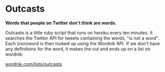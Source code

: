 Outcasts
========

**Words that people on Twitter don't think are words.**

Outcasts is a little ruby script that runs on heroku every ten minutes. It searches the Twitter API for tweets containing the words, "is not a word". Each (non)word is then looked up using the Wordnik API. If we don't have any definitions for the word, it makes the cut and ends up on a list on wordnik: 

[wordnik.com/lists/outcasts](http://www.wordnik.com/lists/outcasts)
